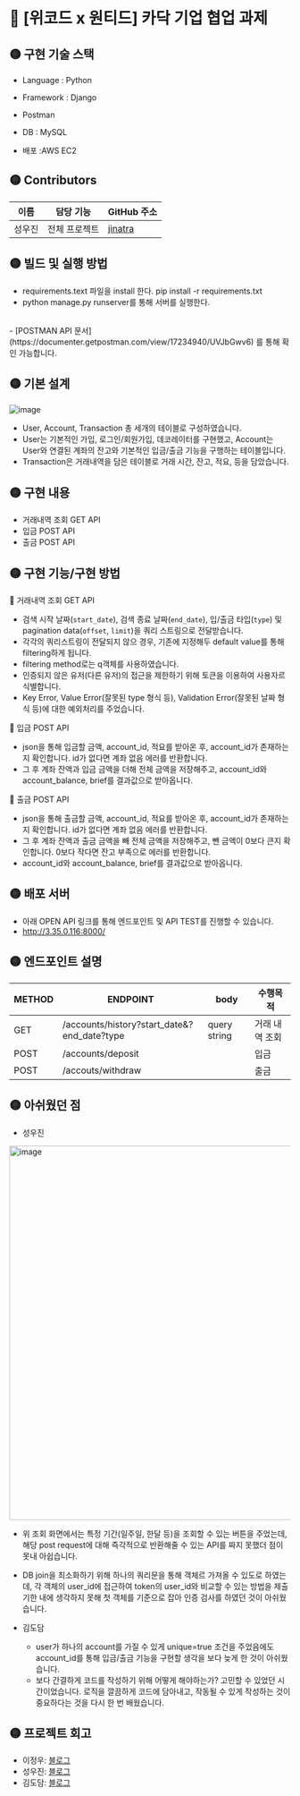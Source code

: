 # 🔴 [위코드 x 원티드] 카닥 기업 협업 과제

## 🟡 구현 기술 스택
- Language  : Python

- Framework :  Django

- Postman

- DB  : MySQL

- 배포 :AWS EC2

## 🟡 Contributors
|이름 |담당 기능| GitHub 주소|
|------|---|---|
|성우진| 전체 프로젝트 | [jinatra](http://github.com/jinatra)|

## 🟡 빌드 및 실행 방법
- requirements.text 파일을 install 한다.
pip install -r requirements.txt
- python manage.py runserver를 통해 서버를 실행한다.
<br>
- [POSTMAN API 문서](https://documenter.getpostman.com/view/17234940/UVJbGwv6) 를 통해 확인 가능합니다.
<br>

## 🟡 기본 설계
![image](https://user-images.githubusercontent.com/81546305/141465168-efdb4b70-05ed-42a2-8bec-d525d2451037.png)


- User, Account, Transaction 총 세개의 테이블로 구성하였습니다.
- User는 기본적인 가입, 로그인/회원가입, 데코레이터를 구현했고, Account는 User와 연결된 계좌의 잔고와 기본적인 입금/출금 기능을 구행하는 테이블입니다.
- Transaction은 거래내역을 담은 테이블로 거래 시간, 잔고, 적요, 등을 담았습니다.


## 🟡 구현 내용
- 거래내역 조회 GET API
- 입금 POST API
- 출금 POST API

## 🟡 구현 기능/구현 방법
🔵  거래내역 조회 GET API
 
- 검색 시작 날짜(`start_date`), 검색 종료 날짜(`end_date`), 입/출금 타입(`type`) 및 pagination data(`offset`, `limit`)을 쿼리 스트링으로 전달받습니다.
- 각각의 쿼리스트링이 전달되지 않으 경우, 기존에 지정해두 default value를 통해 filtering하게 됩니다.
- filtering method로는 q객체를 사용하였습니다.
- 인증되지 않은 유저(다른 유저)의 접근을 제한하기 위해 토큰을 이용하여 사용자르 식별합니다.
- Key Error, Value Error(잘못된 type 형식 등), Validation Error(잘못된 날짜 형식 등)에 대한 예외처리를 주었습니다.

🔵 입금 POST API

- json을 통해 입금할 금액, account_id, 적요를 받아온 후, account_id가 존재하는지 확인합니다. id가 없다면 계좌 없음 에러를 반환합니다.
- 그 후 계좌 잔액과 입금 금액을 더해 전체 금액을 저장해주고, account_id와 account_balance, brief를 결과값으로 받아옵니다.

🔵 출금 POST API

- json을 통해 출금할 금액, account_id, 적요를 받아온 후, account_id가 존재하는지 확인합니다. id가 없다면 계좌 없음 에러를 반환합니다.
- 그 후 계좌 잔액과 출금 금액을 빼 전체 금액을 저장해주고, 뺀 금액이 0보다 큰지 확인합니다. 0보다 작다면 잔고 부족으로 에러를 반환합니다.
- account_id와 account_balance, brief를 결과값으로 받아옵니다.



## 🟡 배포 서버
- 아래 OPEN API 링크를 통해 엔드포인트 및 API TEST를 진행할 수 있습니다.
- http://3.35.0.116:8000/


## 🟡 엔드포인트 설명
|METHOD| ENDPOINT| body | 수행목적 |
|------|---|---|----|
| GET	| /accounts/history?start_date&?end_date?type	| query string	| 거래 내역 조회 |
| POST | /accounts/deposit  |  | 입금 |
| POST | /accouts/withdraw  |  | 출금 |


## 🟡 아쉬웠던 점

- 성우진
<img width="669" alt="image" src="https://user-images.githubusercontent.com/85162752/141450304-0eff9404-3ff4-49b3-b099-81a91a4c2b0a.png">

  - 위 조회 화면에서는 특정 기간(일주일, 한달 등)을 조회할 수 있는 버튼을 주었는데, 해당 post request에 대해 즉각적으로 반환해줄 수 있는 API를 짜지 못했더 점이 못내 아쉽습니다.
  - DB join을 최소화하기 위해 하나의 쿼리문을 통해 객체르 가져올 수 있도로 하였는데, 각 객체의 user_id에 접근하여 token의 user_id와 비교할 수 있는 방법을 제출 기한 내에 생각하지 못해 첫 객체를
    기준으로 잡아 인증 검사를 하였던 것이 아쉬웠습니다.

- 김도담
  - user가 하나의 account를 가질 수 있게 unique=true 조건을 주었음에도 account_id를 통해 입금/출금 기능을 구현할 생각을 보다 늦게 한 것이 아쉬웠습니다.
  - 보다 간결하게 코드를 작성하기 위해 어떻게 해야하는가? 고민할 수 있었던 시간이었습니다. 로직을 깔끔하게 코드에 담아내고, 작동될 수 있게 작성하는 것이 중요하다는 것을 다시 한 번 배웠습니다. 

## 🟡 프로젝트 회고

- 이정우: [블로그](https://mytech123.tistory.com/)
- 성우진: [블로그](https://velog.io/@jinatra)
- 김도담: [블로그](http://velog.io/@damdreammm)
